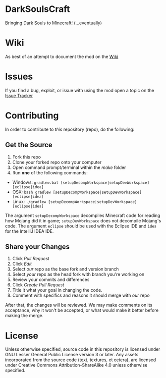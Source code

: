 DarkSoulsCraft
==============

Bringing Dark Souls to Minecraft! (...eventually)

# Wiki
As best of an attempt to document the mod on the [Wiki](https://github.com/ShooShoSha/DarkSoulsCraft/wiki)

# Issues
If you find a bug, exploit, or issue with using the mod open a topic on the [Issue Tracker](https://github.com/ShooShoSha/DarkSoulsCraft/issues)

# Contributing
In order to contribute to _this_ repository (repo), do the following:

## Get the Source
1. Fork this repo
2. Clone your forked repo onto your computer
3. Open command prompt/terminal within the _make_ folder
4. Run __one__ of the following commands:
  - Windows: `gradlew.bat [setupDecompWorkspace|setupDevWorkspace] [eclipse|idea]`
  - OSX: `bash gradlew [setupDecompWorkspace|setupDevWorkspace] [eclipse|idea]`
  - Linux: `./gradlew [setupDecompWorkspace|setupDevWorkspace] [eclipse|idea]`

The argument `setupDecompWorkspace` decompiles Minecraft code for reading how Mojang did it in game; `setupDevWorkspace` does not decompile Mojang's code. The argument `eclipse` should be used with the Eclipse IDE and `idea` for the IntelliJ IDEA IDE.

## Share your Changes
1. Click _Pull Request_
2. Click _Edit_
3. Select _our_ repo as the base fork and version branch
4. Select _your_ repo as the head fork with branch you're working on
5. Review your commits and differences
6. Click _Create Pull Request_
7. Title it what your goal in changing the code.
8. Comment with specifics and reasons it should merge with _our_ repo

After that, the changes will be reviewed. We may make comments on its acceptance, why it won't be accepted, or what would make it better before making the merge.

# License
Unless otherwise specified, source code in this repository is licensed under GNU Lesser General Public License version 3 or later. Any assets incorporated from the source code (text, textures, et cetera), are licensed under Creative Commons Attribution-ShareAlike 4.0 unless otherwise specified.
